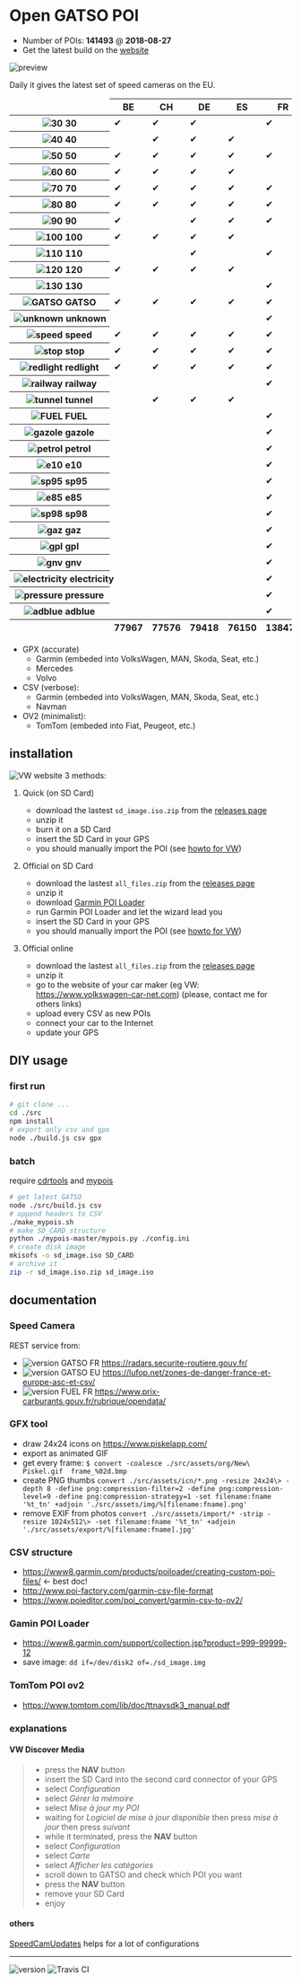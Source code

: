 # Open GATSO POI

* Number of POIs: **<!-- [AMOUNT[ -->141493<!-- ]AMOUNT] -->** @ **<!-- [VERSION[ -->2018-08-27<!-- ]VERSION] -->**
* Get the latest build on the [website](https://1e1.github.io/Open-GATSO-POI/)

![preview](./src/assets/img/cover.png)

Daily it gives the latest set of speed cameras on the EU.

<!-- [X_COUNTRY[ --><table><thead><tr><td></td><th><span>BE</span></th><th><span>CH</span></th><th><span>DE</span></th><th><span>ES</span></th><th><span>FR</span></th><th><span>GB</span></th><th><span>IT</span></th><th><span>LU</span></th><th><span>NL</span></th><th><span>PL</span></th><th><span>PT</span></th><th><span>SE</span></th><td></td></tr></thead><tbody><tr><th nowrap><img alt="30" src="./src/assets/img/GATSO_30_tn.png" /> 30</th><td>✔︎</td><td>✔︎</td><td>✔︎</td><td></td><td>✔︎</td><td>✔︎</td><td>✔︎</td><td></td><td>✔︎</td><td>✔︎</td><td>✔︎</td><td>✔︎</td><th>2969</th></tr><tr><th nowrap><img alt="40" src="./src/assets/img/GATSO_40_tn.png" /> 40</th><td></td><td>✔︎</td><td>✔︎</td><td>✔︎</td><td></td><td>✔︎</td><td>✔︎</td><td></td><td>✔︎</td><td>✔︎</td><td></td><td>✔︎</td><th>997</th></tr><tr><th nowrap><img alt="50" src="./src/assets/img/GATSO_50_tn.png" /> 50</th><td>✔︎</td><td>✔︎</td><td>✔︎</td><td>✔︎</td><td>✔︎</td><td>✔︎</td><td>✔︎</td><td></td><td>✔︎</td><td>✔︎</td><td>✔︎</td><td>✔︎</td><th>6476</th></tr><tr><th nowrap><img alt="60" src="./src/assets/img/GATSO_60_tn.png" /> 60</th><td>✔︎</td><td>✔︎</td><td>✔︎</td><td>✔︎</td><td></td><td>✔︎</td><td>✔︎</td><td></td><td>✔︎</td><td>✔︎</td><td>✔︎</td><td>✔︎</td><th>735</th></tr><tr><th nowrap><img alt="70" src="./src/assets/img/GATSO_70_tn.png" /> 70</th><td>✔︎</td><td>✔︎</td><td>✔︎</td><td>✔︎</td><td>✔︎</td><td>✔︎</td><td>✔︎</td><td>✔︎</td><td>✔︎</td><td>✔︎</td><td>✔︎</td><td>✔︎</td><th>2768</th></tr><tr><th nowrap><img alt="80" src="./src/assets/img/GATSO_80_tn.png" /> 80</th><td>✔︎</td><td>✔︎</td><td>✔︎</td><td>✔︎</td><td>✔︎</td><td>✔︎</td><td>✔︎</td><td></td><td>✔︎</td><td>✔︎</td><td>✔︎</td><td>✔︎</td><th>2409</th></tr><tr><th nowrap><img alt="90" src="./src/assets/img/GATSO_90_tn.png" /> 90</th><td>✔︎</td><td></td><td>✔︎</td><td>✔︎</td><td>✔︎</td><td></td><td>✔︎</td><td>✔︎</td><td>✔︎</td><td>✔︎</td><td>✔︎</td><td>✔︎</td><th>1543</th></tr><tr><th nowrap><img alt="100" src="./src/assets/img/GATSO_100_tn.png" /> 100</th><td>✔︎</td><td>✔︎</td><td>✔︎</td><td>✔︎</td><td></td><td>✔︎</td><td>✔︎</td><td></td><td>✔︎</td><td>✔︎</td><td>✔︎</td><td>✔︎</td><th>621</th></tr><tr><th nowrap><img alt="110" src="./src/assets/img/GATSO_110_tn.png" /> 110</th><td></td><td></td><td>✔︎</td><td></td><td>✔︎</td><td></td><td>✔︎</td><td></td><td>✔︎</td><td></td><td></td><td>✔︎</td><th>299</th></tr><tr><th nowrap><img alt="120" src="./src/assets/img/GATSO_120_tn.png" /> 120</th><td>✔︎</td><td>✔︎</td><td>✔︎</td><td>✔︎</td><td></td><td>✔︎</td><td></td><td></td><td>✔︎</td><td></td><td>✔︎</td><td></td><th>513</th></tr><tr><th nowrap><img alt="130" src="./src/assets/img/GATSO_130_tn.png" /> 130</th><td></td><td></td><td></td><td></td><td>✔︎</td><td></td><td>✔︎</td><td></td><td></td><td></td><td></td><td></td><th>215</th></tr><tr><th nowrap><img alt="GATSO" src="./src/assets/img/GATSO_ALL_tn.png" /> GATSO</th><td>✔︎</td><td>✔︎</td><td>✔︎</td><td>✔︎</td><td>✔︎</td><td>✔︎</td><td>✔︎</td><td>✔︎</td><td>✔︎</td><td>✔︎</td><td>✔︎</td><td>✔︎</td><th>26621</th></tr><tr><th nowrap><img alt="unknown" src="./src/assets/img/GATSO_unknown_0_tn.png" /> unknown</th><td></td><td></td><td></td><td></td><td>✔︎</td><td></td><td></td><td></td><td></td><td></td><td></td><td></td><th>76</th></tr><tr><th nowrap><img alt="speed" src="./src/assets/img/GATSO_speed_0_tn.png" /> speed</th><td>✔︎</td><td>✔︎</td><td>✔︎</td><td>✔︎</td><td>✔︎</td><td>✔︎</td><td>✔︎</td><td>✔︎</td><td>✔︎</td><td>✔︎</td><td>✔︎</td><td>✔︎</td><th>19700</th></tr><tr><th nowrap><img alt="stop" src="./src/assets/img/GATSO_stop_0_tn.png" /> stop</th><td>✔︎</td><td>✔︎</td><td>✔︎</td><td>✔︎</td><td>✔︎</td><td>✔︎</td><td>✔︎</td><td></td><td>✔︎</td><td></td><td></td><td></td><th>6845</th></tr><tr><th nowrap><img alt="redlight" src="./src/assets/img/GATSO_redlight_0_tn.png" /> redlight</th><td>✔︎</td><td>✔︎</td><td>✔︎</td><td>✔︎</td><td>✔︎</td><td>✔︎</td><td>✔︎</td><td></td><td>✔︎</td><td></td><td></td><td></td><th>6767</th></tr><tr><th nowrap><img alt="railway" src="./src/assets/img/GATSO_railway_0_tn.png" /> railway</th><td></td><td></td><td></td><td></td><td>✔︎</td><td></td><td></td><td></td><td></td><td></td><td></td><td></td><th>78</th></tr><tr><th nowrap><img alt="tunnel" src="./src/assets/img/GATSO_tunnel_0_tn.png" /> tunnel</th><td></td><td>✔︎</td><td>✔︎</td><td>✔︎</td><td></td><td></td><td></td><td></td><td></td><td></td><td></td><td></td><th>155</th></tr><tr><th nowrap><img alt="FUEL" src="./src/assets/img/FUEL_ALL_tn.png" /> FUEL</th><td></td><td></td><td></td><td></td><td>✔︎</td><td></td><td></td><td></td><td></td><td></td><td></td><td></td><th>9817</th></tr><tr><th nowrap><img alt="gazole" src="./src/assets/img/FUEL_gazole_tn.png" /> gazole</th><td></td><td></td><td></td><td></td><td>✔︎</td><td></td><td></td><td></td><td></td><td></td><td></td><td></td><th>9721</th></tr><tr><th nowrap><img alt="petrol" src="./src/assets/img/FUEL_petrol_tn.png" /> petrol</th><td></td><td></td><td></td><td></td><td>✔︎</td><td></td><td></td><td></td><td></td><td></td><td></td><td></td><th>9710</th></tr><tr><th nowrap><img alt="e10" src="./src/assets/img/FUEL_e10_tn.png" /> e10</th><td></td><td></td><td></td><td></td><td>✔︎</td><td></td><td></td><td></td><td></td><td></td><td></td><td></td><th>6177</th></tr><tr><th nowrap><img alt="sp95" src="./src/assets/img/FUEL_sp95_tn.png" /> sp95</th><td></td><td></td><td></td><td></td><td>✔︎</td><td></td><td></td><td></td><td></td><td></td><td></td><td></td><th>5207</th></tr><tr><th nowrap><img alt="e85" src="./src/assets/img/FUEL_e85_tn.png" /> e85</th><td></td><td></td><td></td><td></td><td>✔︎</td><td></td><td></td><td></td><td></td><td></td><td></td><td></td><th>1032</th></tr><tr><th nowrap><img alt="sp98" src="./src/assets/img/FUEL_sp98_tn.png" /> sp98</th><td></td><td></td><td></td><td></td><td>✔︎</td><td></td><td></td><td></td><td></td><td></td><td></td><td></td><th>7939</th></tr><tr><th nowrap><img alt="gaz" src="./src/assets/img/FUEL_gaz_tn.png" /> gaz</th><td></td><td></td><td></td><td></td><td>✔︎</td><td></td><td></td><td></td><td></td><td></td><td></td><td></td><th>1532</th></tr><tr><th nowrap><img alt="gpl" src="./src/assets/img/FUEL_gpl_tn.png" /> gpl</th><td></td><td></td><td></td><td></td><td>✔︎</td><td></td><td></td><td></td><td></td><td></td><td></td><td></td><th>1530</th></tr><tr><th nowrap><img alt="gnv" src="./src/assets/img/FUEL_gnv_tn.png" /> gnv</th><td></td><td></td><td></td><td></td><td>✔︎</td><td></td><td></td><td></td><td></td><td></td><td></td><td></td><th>4</th></tr><tr><th nowrap><img alt="electricity" src="./src/assets/img/FUEL_electricity_tn.png" /> electricity</th><td></td><td></td><td></td><td></td><td>✔︎</td><td></td><td></td><td></td><td></td><td></td><td></td><td></td><th>108</th></tr><tr><th nowrap><img alt="pressure" src="./src/assets/img/FUEL_pressure_tn.png" /> pressure</th><td></td><td></td><td></td><td></td><td>✔︎</td><td></td><td></td><td></td><td></td><td></td><td></td><td></td><th>5318</th></tr><tr><th nowrap><img alt="adblue" src="./src/assets/img/FUEL_adblue_tn.png" /> adblue</th><td></td><td></td><td></td><td></td><td>✔︎</td><td></td><td></td><td></td><td></td><td></td><td></td><td></td><th>3611</th></tr></tbody><tfoot><tr><td></td><th>77967</th><th>77576</th><th>79418</th><th>76150</th><th>138472</th><th>77421</th><th>78965</th><th>50632</th><th>79263</th><th>64839</th><th>64355</th><th>65138</th><td>#</td></tr></tfoot></table><!-- ]X_COUNTRY] -->

* GPX (accurate)
    - Garmin (embeded into VolksWagen, MAN, Skoda, Seat, etc.)
    - Mercedes
    - Volvo
* CSV (verbose): 
    - Garmin (embeded into VolksWagen, MAN, Skoda, Seat, etc.)
    - Navman
* OV2 (minimalist):
    - TomTom (embeded into Fiat, Peugeot, etc.)


## installation

![VW website](./src/assets/img/carnet.png)
3 methods:

1. Quick (on SD Card)
    - download the lastest `sd_image.iso.zip` from the [releases page](https://github.com/1e1/Garmin-Open-GATSO/releases)
    - unzip it
    - burn it on a SD Card
    - insert the SD Card in your GPS
    - you should manually import the POI (see [howto for VW](#explanations)) 

2. Official on SD Card
    - download the lastest `all_files.zip` from the [releases page](https://github.com/1e1/Garmin-Open-GATSO/releases)
    - unzip it
    - download [Garmin POI Loader](https://www8.garmin.com/support/collection.jsp?product=999-99999-12)
    - run Garmin POI Loader and let the wizard lead you
    - insert the SD Card in your GPS
    - you should manually import the POI (see [howto for VW](#explanations)) 

3. Official online
    - download the lastest `all_files.zip` from the [releases page](https://github.com/1e1/Garmin-Open-GATSO/releases)
    - unzip it
    - go to the website of your car maker (eg VW: https://www.volkswagen-car-net.com) (please, contact me for others links)
    - upload every CSV as new POIs
    - connect your car to the Internet
    - update your GPS


## DIY usage

### first run

```bash
# git clone ...
cd ./src
npm install
# export only csv and gpx
node ./build.js csv gpx
```

### batch 

require [cdrtools](http://cdrtools.sourceforge.net/private/cdrecord.html) and [mypois](https://github.com/jimmyH/mypois)

```bash
# get latest GATSO
node ./src/build.js csv
# append headers to CSV
./make_mypois.sh
# make SD_CARD structure
python ./mypois-master/mypois.py ./config.ini
# create disk image
mkisofs -o sd_image.iso SD_CARD
# archive it
zip -r sd_image.iso.zip sd_image.iso
```


## documentation

### Speed Camera
REST service from:
* ![version GATSO FR](https://raw.githubusercontent.com/1e1/Open-GATSO-POI/gh-pages/cnx/gatso-FR.svg?sanitize=true) https://radars.securite-routiere.gouv.fr/ 
* ![version GATSO EU](https://raw.githubusercontent.com/1e1/Open-GATSO-POI/gh-pages/cnx/gatso-EU.svg?sanitize=true) https://lufop.net/zones-de-danger-france-et-europe-asc-et-csv/
* ![version FUEL FR](https://raw.githubusercontent.com/1e1/Open-GATSO-POI/gh-pages/cnx/fuel-FR.svg?sanitize=true) https://www.prix-carburants.gouv.fr/rubrique/opendata/

### GFX tool
* draw 24x24 icons on https://www.piskelapp.com/
* export as animated GIF 
* get every frame: `$ convert -coalesce ./src/assets/org/New\ Piskel.gif  frame_%02d.bmp`
* create PNG thumbs `convert ./src/assets/icn/*.png -resize 24x24\> -depth 8 -define png:compression-filter=2 -define png:compression-level=9 -define png:compression-strategy=1 -set filename:fname '%t_tn' +adjoin './src/assets/img/%[filename:fname].png'`
* remove EXIF from photos `convert ./src/assets/import/* -strip -resize 1024x512\> -set filename:fname '%t_tn' +adjoin './src/assets/export/%[filename:fname].jpg'`

### CSV structure
* https://www8.garmin.com/products/poiloader/creating-custom-poi-files/ <- best doc! 
* http://www.poi-factory.com/garmin-csv-file-format
* https://www.poieditor.com/poi_convert/garmin-csv-to-ov2/

### Gamin POI Loader
* https://www8.garmin.com/support/collection.jsp?product=999-99999-12
* save image: `dd if=/dev/disk2 of=./sd_image.img`

### TomTom POI ov2
* https://www.tomtom.com/lib/doc/ttnavsdk3_manual.pdf

### explanations

#### VW Discover Media

> - press the **NAV** button
> - insert the SD Card into the second card connector of your GPS
> - select *Configuration*
> - select *Gérer la mémoire*
> - select *Mise à jour my POI*
> - waiting for *Logiciel de mise à jour disponible* then press *mise à jour* then press *suivant*
> - while it terminated, press the **NAV** button
> - select *Configuration*
> - select *Carte*
> - select *Afficher les catégories*
> - scroll down to GATSO and check which POI you want
> - press the **NAV** button
> - remove your SD Card
> - enjoy

#### others

[SpeedCamUpdates](http://www.speedcamupdates.fr) helps for a lot of configurations

---

![version](https://raw.githubusercontent.com/1e1/Open-GATSO-POI/gh-pages/version.svg?sanitize=true)
![Travis CI](https://api.travis-ci.org/1e1/Open-GATSO-POI.svg?branch=master)